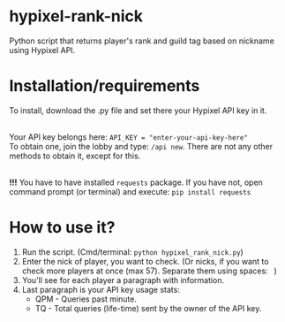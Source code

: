# hypixel-rank-nick
Python script that returns player's rank and guild tag based on nickname using Hypixel API.

# Installation/requirements
To install, download the .py file and set there your Hypixel API key in it. <br /><br />

Your API key belongs here: `API_KEY = "enter-your-api-key-here"` <br />
To obtain one, join the lobby and type: `/api new`. There are not any other methods to obtain it, except for this. <br /><br />

**!!!** You have to have installed `requests` package. If you have not, open command prompt (or terminal) and execute: `pip install requests` 

# How to use it? 
1.  Run the script. (Cmd/terminal: `python hypixel_rank_nick.py`)
1.  Enter the nick of player, you want to check. (Or nicks, if you want to check more players at once (max 57). Separate them using spaces: ` `)
1.  You'll see for each player a paragraph with information. 
1.  Last paragraph is your API key usage stats: 
    *  QPM - Queries past minute. 
    *  TQ - Total queries (life-time) sent by the owner of the API key.


